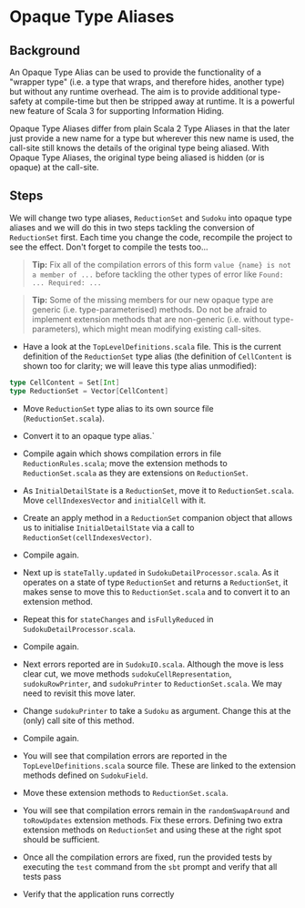 # Opaque Type Aliases

## Background

An Opaque Type Alias can be used to provide the functionality of a "wrapper
type" (i.e. a type that wraps, and therefore hides, another type) but without
any runtime overhead. The aim is to provide additional type-safety at
compile-time but then be stripped away at runtime. It is a powerful new feature
of Scala 3 for supporting Information Hiding.

Opaque Type Aliases differ from plain Scala 2 Type Aliases in that the later
just provide a new name for a type but wherever this new name is used, the
call-site still knows the details of the original type being aliased. With
Opaque Type Aliases, the original type being aliased is hidden (or is opaque) at
the call-site.

## Steps

We will change two type aliases, `ReductionSet` and `Sudoku` into opaque type
aliases and we will do this in two steps tackling the conversion of
`ReductionSet` first. Each time you change the code, recompile the project to see
the effect. Don't forget to compile the tests too...

> __Tip:__ Fix all of the compilation errors of this form `value {name} is not a
      member of ...` before tackling the other types of error like `Found: ...
      Required: ...`

> __Tip:__ Some of the missing members for our new opaque type are generic (i.e.
      type-parameterised) methods. Do not be afraid to implement extension
      methods that are non-generic (i.e. without type-parameters), which might
      mean modifying existing call-sites.

- Have a look at the `TopLevelDefinitions.scala` file. This is the current definition
  of the `ReductionSet` type alias (the definition of `CellContent` is shown too for
  clarity; we will leave this type alias unmodified):

```scala
type CellContent = Set[Int]
type ReductionSet = Vector[CellContent]
```

- Move `ReductionSet` type alias to its own source file (`ReductionSet.scala`).
- Convert it to an opaque type alias.`
- Compile again which shows compilation errors in file `ReductionRules.scala`;
  move the extension methods to `ReductionSet.scala` as they are extensions on
  `ReductionSet`.
- As `InitialDetailState` is a `ReductionSet`, move it to `ReductionSet.scala`.
  Move `cellIndexesVector` and `initialCell` with it.
- Create an apply method in a `ReductionSet` companion object that allows us
  to initialise `InitialDetailState` via a call to `ReductionSet(cellIndexesVector)`.

- Compile again.
- Next up is `stateTally.updated` in `SudokuDetailProcessor.scala`. As it operates
  on a state of type `ReductionSet` and returns a `ReductionSet`, it makes sense
  to move this to `ReductionSet.scala` and to convert it to an extension method.
- Repeat this for `stateChanges` and `isFullyReduced` in `SudokuDetailProcessor.scala`.

- Compile again.
- Next errors reported are in `SudokuIO.scala`. Although the move is less clear cut,
  we move methods `sudokuCellRepresentation`, `sudokuRowPrinter`, and `sudokuPrinter`
  to `ReductionSet.scala`. We may need to revisit this move later.
- Change `sudokuPrinter` to take a `Sudoku` as argument. Change this at the (only)
  call site of this method.

- Compile again.
- You will see that compilation errors are reported in the `TopLevelDefinitions.scala`
  source file. These are linked to the extension methods defined on `SudokuField`.
- Move these extension methods to `ReductionSet.scala`.
- You will see that compilation errors remain in the `randomSwapAround` and
  `toRowUpdates` extension methods. Fix these errors. Defining two extra extension
  methods on `ReductionSet` and using these at the right spot should be sufficient.

- Once all the compilation errors are fixed, run the provided tests by executing
  the `test` command from the `sbt` prompt and verify that all tests pass

- Verify that the application runs correctly
